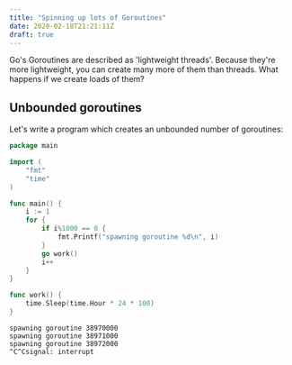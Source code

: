 ```yaml
---
title: "Spinning up lots of Goroutines"
date: 2020-02-18T21:21:11Z
draft: true
---
```


Go's Goroutines are described as 'lightweight threads'. Because they're more
lightweight, you can create many more of them than threads. What happens if we
create loads of them?

## Unbounded goroutines

Let's write a program which creates an unbounded number of goroutines:

```go
package main

import (
	"fmt"
	"time"
)

func main() {
	i := 1
	for {
		if i%1000 == 0 {
			fmt.Printf("spawning goroutine %d\n", i)
		}
		go work()
		i++
	}
}

func work() {
	time.Sleep(time.Hour * 24 * 100)
}
```

```
spawning goroutine 38970000
spawning goroutine 38971000
spawning goroutine 38972000
^C^Csignal: interrupt
```
